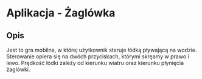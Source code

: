 # Aplikacja - Żaglówka

## Opis
Jest to gra mobilna, w której użytkownik steruje łódką pływającą na wodzie. Sterowanie opiera się na dwóch przyciskach, którymi skręamy w prawo i lewo. Prędkość łódki zależy od kierunku wiatru oraz kierunku płynięcia żaglówki.

